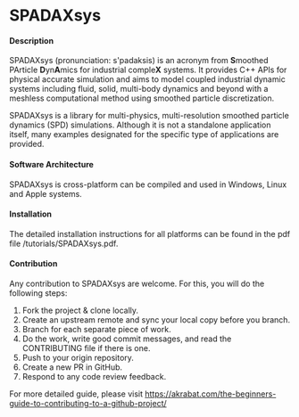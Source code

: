 # SPADAXsys

#### Description
SPADAXsys (pronunciation: s'padaksis) is an acronym from <b>S</b>moothed PArticle <b>D</b>yn<b>A</b>mics 
for industrial comple<b>X</b> systems. 
It provides C++ APIs for physical accurate simulation and aims to model coupled industrial dynamic systems including fluid, solid, multi-body dynamics 
and beyond with a meshless computational method using smoothed particle discretization. 


SPADAXsys is a library for multi-physics, multi-resolution smoothed particle dynamics (SPD) simulations. 
Although it is not a standalone application itself, 
many examples designated for the specific type of applications are provided.

#### Software Architecture
SPADAXsys is cross-platform can be compiled and used in Windows, Linux and Apple systems.

#### Installation

The detailed installation instructions for all platforms can be found in the pdf file /tutorials/SPADAXsys.pdf.

#### Contribution

Any contribution to SPADAXsys are welcome. For this, you will do the following steps:

1. Fork the project & clone locally.
2. Create an upstream remote and sync your local copy before you branch.
3. Branch for each separate piece of work.
3. Do the work, write good commit messages, and read the CONTRIBUTING file if there is one.
4. Push to your origin repository.
5. Create a new PR in GitHub.
6. Respond to any code review feedback.

For more detailed guide, please visit 
https://akrabat.com/the-beginners-guide-to-contributing-to-a-github-project/